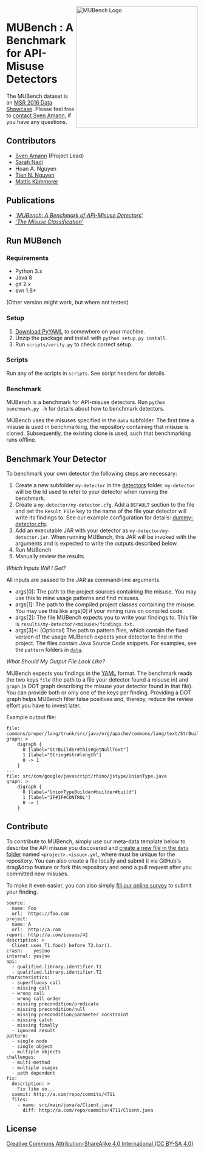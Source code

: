<img align="right" width="320" height="320" alt="MUBench Logo" src="https://raw.githubusercontent.com/stg-tud/MUBench/master/meta/logo.png" />

# MUBench : A Benchmark for API-Misuse Detectors

The MUBench dataset is an [MSR 2016 Data Showcase](http://2016.msrconf.org/#/data). Please feel free to [contact Sven Amann](http://www.stg.tu-darmstadt.de/staff/sven_amann), if you have any questions.

## Contributors

* [Sven Amann](http://www.stg.tu-darmstadt.de/staff/sven_amann) (Project Lead)
* [Sarah Nadi](http://www.sarahnadi.org/)
* Hoan A. Nguyen
* [Tien N. Nguyen](http://home.eng.iastate.edu/~tien/)
* [Mattis Kämmerer](https://github.com/M8is)

## Publications

* ['*MUBench: A Benchmark of API-Misuse Detectors*'](http://sven-amann.de/publications/#ANNNM16)
* ['*The Misuse Classification*'](http://www.st.informatik.tu-darmstadt.de/artifacts/muc/)

## Run MUBench

### Requirements

* Python 3.x
* Java 8
* git 2.x
* svn 1.8+

(Other version might work, but where not tested)

### Setup

1. [Download PyYAML](http://pyyaml.org/wiki/PyYAML) to somewhere on your machine.
2. Unzip the package and install with `python setup.py install`.
3. Run `scripts/verify.py` to check correct setup.

### Scripts

Run any of the scripts in `scripts`. See script headers for details.

### Benchmark

MUBench is a benchmark for API-misuse detectors. Run `python benchmark.py -h` for details about how to benchmark detectors.

MUBench uses the misuses specified in the `data` subfolder. The first time a misuse is used in benchmarking, the repository containing that misuse is cloned. Subsequently, the existing clone is used, such that benchmarking runs offline.

## Benchmark Your Detector

To benchmark your own detector the following steps are necessary:   

1. Create a new subfolder `my-detector` in the [detectors](https://github.com/stg-tud/MUBench/tree/master/detectors) folder. `my-detector` will be the Id used to refer to your detector when running the benchmark.
2. Create a `my-detector/my-detector.cfg`. Add a `DEFAULT` section to the file and set the `Result File` key to the name of the file your detector will write its findings to. See our example configuration for details: [dummy-detector.cfg](https://github.com/stg-tud/MUBench/blob/master/detectors/dummy-detector/dummy-detector.cfg).
3. Add an executable JAR with your detector as `my-detector/my-detector.jar`. When running MUBench, this JAR will be invoked with the arguments and is expected to write the outputs described below.
4. Run MUBench
5. Manually review the results.

*Which Inputs Will I Get?*

All inputs are passed to the JAR as command-line arguments.
- args[0]: The path to the project sources containing the misuse. You may use this to mine usage patterns and find misuses.
- args[1]: The path to the compiled project classes containing the misuse. You may use this like args[0] if your mining runs on compiled code.
- args[2]: The file MUBench expects you to write your findings to. This file is `results/my-detector/<misuse>/findings.txt`.
- args[3]+: (Optional) The path to pattern files, which contain the fixed version of the usage MUBench expects your detector to find in the project. The files contain Java Source Code snippets. For examples, see the `pattern` folders in [`data`](https://github.com/stg-tud/MUBench/tree/master/data).

*What Should My Output File Look Like?*

MUBench expects you findings in the [YAML](http://yaml.org/) format. The benchmark reads the two keys `file` (the path to a file your detector found a misuse in) and `graph` (a DOT graph describing the misuse your detector found in that file). You can provide both or only one of the keys per finding. Providing a DOT graph helps MUBench filter false positives and, thereby, reduce the review effort you have to invest later.

Example output file:
```
file: commons/proper/lang/trunk/src/java/org/apache/commons/lang/text/StrBuilder.java
graph: >
	digraph {
	  0 [label="StrBuilder#this#getNullText"]
	  1 [label="String#str#length"]
	  0 -> 1
	}
---
file: src/com/google/javascript/rhino/jstype/UnionType.java
graph: >
	digraph {
	  0 [label="UnionTypeBuilder#builder#build"]
	  1 [label="IF#IF#CONTROL"]
	  0 -> 1
	}
```

## Contribute

To contribute to MUBench, simply use our meta-data template below to describe the API misuse you discovered and [create a new file in the `data` folder](https://github.com/stg-tud/MUBench/new/master/data) named `<project>.<issue>.yml`, where <project> must be unique for the repository. You can also create a file locally and submit it via GitHub's drag&drop feature or fork this repository and send a pull request after you committed new misuses.

To make it even easier, you can also simply [fill our online survey](http://goo.gl/forms/3hua7LOFVJ) to submit your finding.

```
source:
  name: Foo
  url:  https://foo.com
project:
  name: A
  url:  http://a.com
report: http://a.com/issues/42
description: >
  Client uses T1.foo() before T2.bar().
crash:    yes|no
internal: yes|no
api:
  - qualified.library.identifier.T1
  - qualified.library.identifier.T2
characteristics:
  - superfluous call
  - missing call
  - wrong call
  - wrong call order
  - missing precondition/predicate
  - missing precondition/null
  - missing precondition/parameter constraint
  - missing catch
  - missing finally
  - ignored result
pattern:
  - single node
  - single object
  - multiple objects
challenges:
  - multi-method
  - multiple usages
  - path dependent
fix:
  description: >
    Fix like so...
  commit: http://a.com/repo/commits/4711
  files:
    - name: src/main/java/a/Client.java
      diff: http://a.com/repo/commits/4711/Client.java
```

## License

[Creative Commons Attribution-ShareAlike 4.0 International (CC BY-SA 4.0)](https://creativecommons.org/licenses/by-sa/4.0/)
